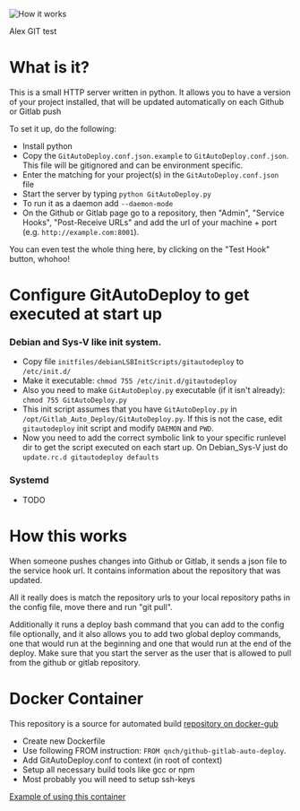![How it works](http://olipo186.github.com/Github-Gitlab-Auto-Deploy/images/Github-Gitlab-Auto-Deploy.png)

Alex GIT test

# What is it?


This is a small HTTP server written in python.
It allows you to have a version of your project installed, that will be updated automatically on each Github or Gitlab push

To set it up, do the following:
* Install python
* Copy the ```GitAutoDeploy.conf.json.example``` to ```GitAutoDeploy.conf.json```. This file will be gitignored and can be environment specific.
* Enter the matching for your project(s) in the ```GitAutoDeploy.conf.json``` file
* Start the server by typing ```python GitAutoDeploy.py```
* To run it as a daemon add ```--daemon-mode```
* On the Github or Gitlab page go to a repository, then "Admin", "Service Hooks",
"Post-Receive URLs" and add the url of your machine + port (e.g. ```http://example.com:8001```).
  
You can even test the whole thing here, by clicking on the "Test Hook" button, whohoo!

# Configure GitAutoDeploy to get executed at start up

### Debian and Sys-V like init system.
 
* Copy file ```initfiles/debianLSBInitScripts/gitautodeploy``` to ```/etc/init.d/```
* Make it executable: ```chmod 755 /etc/init.d/gitautodeploy```
* Also you need to make ```GitAutoDeploy.py``` executable (if it isn't already): ```chmod 755 GitAutoDeploy.py```
* This init script assumes that you have ```GitAutoDeploy.py``` in ```/opt/Gitlab_Auto_Deploy/GitAutoDeploy.py```. If this is not the case, edit ```gitautodeploy``` init script and modify ```DAEMON``` and ```PWD```.
* Now you need to add the correct symbolic link to your specific runlevel dir to get the script executed on each start up. On Debian_Sys-V just do ```update.rc.d gitautodeploy defaults```

### Systemd

* TODO

# How this works

When someone pushes changes into Github or Gitlab, it sends a json file to the service hook url.
It contains information about the repository that was updated.

All it really does is match the repository urls to your local repository paths in the config file,
move there and run "git pull".


Additionally it runs a deploy bash command that you can add to the config file optionally, and it also
allows you to add two global deploy commands, one that would run at the beginning and one that would run at the end of the deploy.
Make sure that you start the server as the user that is allowed to pull from the github or gitlab repository.


# Docker Container
This repository is a source for automated build [repository on docker-gub](https://registry.hub.docker.com/u/qnch/github-gitlab-auto-deploy/)

* Create new Dockerfile 
* Use following FROM instruction: `FROM qnch/github-gitlab-auto-deploy`.
* Add GitAutoDeploy.conf to context (in root of context)
* Setup all necessary build tools like gcc or npm
* Most probably you will need to setup ssh-keys

[Example of using this container](https://github.com/quizzz-and-chiv/dev-infrastructure/tree/master/gitdeploy-npm)
